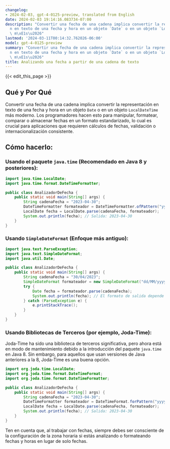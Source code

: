 ```yaml
---
changelog:
- 2024-02-03, gpt-4-0125-preview, translated from English
date: 2024-02-03 19:14:16.083734-07:00
description: "Convertir una fecha de una cadena implica convertir la representaci\xF3\
  n en texto de una fecha y hora en un objeto `Date` o en un objeto `LocalDateTime`\
  \ m\xE1s\u2026"
lastmod: '2024-03-11T00:14:32.762026-06:00'
model: gpt-4-0125-preview
summary: "Convertir una fecha de una cadena implica convertir la representaci\xF3\
  n en texto de una fecha y hora en un objeto `Date` o en un objeto `LocalDateTime`\
  \ m\xE1s\u2026"
title: Analizando una fecha a partir de una cadena de texto
---
```


{{< edit_this_page >}}

## Qué y Por Qué
Convertir una fecha de una cadena implica convertir la representación en texto de una fecha y hora en un objeto `Date` o en un objeto `LocalDateTime` más moderno. Los programadores hacen esto para manipular, formatear, comparar o almacenar fechas en un formato estandarizado, lo cual es crucial para aplicaciones que requieren cálculos de fechas, validación o internacionalización consistente.

## Cómo hacerlo:

### Usando el paquete `java.time` (Recomendado en Java 8 y posteriores):
```java
import java.time.LocalDate;
import java.time.format.DateTimeFormatter;

public class AnalizadorDeFecha {
    public static void main(String[] args) {
        String cadenaFecha = "2023-04-30";
        DateTimeFormatter formateador = DateTimeFormatter.ofPattern("yyyy-MM-dd");
        LocalDate fecha = LocalDate.parse(cadenaFecha, formateador);
        System.out.println(fecha); // Salida: 2023-04-30
    }
}
```

### Usando `SimpleDateFormat` (Enfoque más antiguo):
```java
import java.text.ParseException;
import java.text.SimpleDateFormat;
import java.util.Date;

public class AnalizadorDeFecha {
    public static void main(String[] args) {
        String cadenaFecha = "30/04/2023";
        SimpleDateFormat formateador = new SimpleDateFormat("dd/MM/yyyy");
        try {
            Date fecha = formateador.parse(cadenaFecha);
            System.out.println(fecha); // El formato de salida depende del formato predeterminado de tu sistema
        } catch (ParseException e) {
            e.printStackTrace();
        }
    }
}
```

### Usando Bibliotecas de Terceros (por ejemplo, Joda-Time):
Joda-Time ha sido una biblioteca de terceros significativa, pero ahora está en modo de mantenimiento debido a la introducción del paquete `java.time` en Java 8. Sin embargo, para aquellos que usan versiones de Java anteriores a la 8, Joda-Time es una buena opción.
```java
import org.joda.time.LocalDate;
import org.joda.time.format.DateTimeFormat;
import org.joda.time.format.DateTimeFormatter;

public class AnalizadorDeFecha {
    public static void main(String[] args) {
        String cadenaFecha = "2023-04-30";
        DateTimeFormatter formateador = DateTimeFormat.forPattern("yyyy-MM-dd");
        LocalDate fecha = LocalDate.parse(cadenaFecha, formateador);
        System.out.println(fecha); // Salida: 2023-04-30
    }
}
```
Ten en cuenta que, al trabajar con fechas, siempre debes ser consciente de la configuración de la zona horaria si estás analizando o formateando fechas y horas en lugar de solo fechas.
